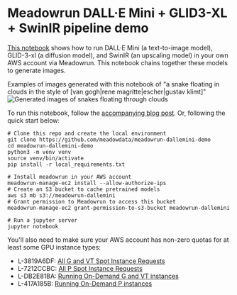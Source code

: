 # Meadowrun DALL·E Mini + GLID3-XL + SwinIR pipeline demo

[This notebook](meadowrun-image-generation.ipynb) shows how to run DALL·E Mini (a
text-to-image model), GLID-3-xl (a diffusion model), and SwinIR (an upscaling model) in
your own AWS account via Meadowrun. This notebook chains together these models to
generate images.

Examples of images generated with this notebook of "a snake floating in clouds in the style of [van gogh|rene magritte|escher|gustav klimt]"
![Generated images of snakes floating through clouds](snakes-floating-through-clouds-composite.png)

To run this notebook, follow the [accompanying blog post](https://medium.com/p/e8aef6f974c1). Or, following the quick start below:

```shell
# Clone this repo and create the local environment
git clone https://github.com/meadowdata/meadowrun-dallemini-demo
cd meadowrun-dallemini-demo
python3 -m venv venv
source venv/bin/activate
pip install -r local_requirements.txt

# Install meadowrun in your AWS account
meadowrun-manage-ec2 install --allow-authorize-ips
# Create an S3 bucket to cache pretrained models
aws s3 mb s3://meadowrun-dallemini
# Grant permission to Meadowrun to access this bucket
meadowrun-manage-ec2 grant-permission-to-s3-bucket meadowrun-dallemini

# Run a jupyter server
jupyter notebook
```

You'll also need to make sure your AWS account has non-zero quotas for at least some GPU instance types:
- L-3819A6DF: [All G and VT Spot Instance Requests](https://console.aws.amazon.com/servicequotas/home/services/ec2/quotas/L-3819A6DF)
- L-7212CCBC: [All P Spot Instance Requests](https://console.aws.amazon.com/servicequotas/home/services/ec2/quotas/L-7212CCBC)
- L-DB2E81BA: [Running On-Demand G and VT instances](https://console.aws.amazon.com/servicequotas/home/services/ec2/quotas/L-DB2E81BA)
- L-417A185B: [Running On-Demand P instances](https://console.aws.amazon.com/servicequotas/home/services/ec2/quotas/L-417A185B)
